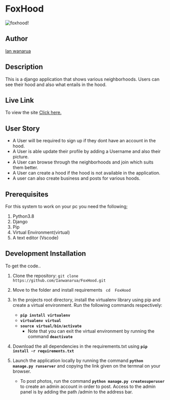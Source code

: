 # FoxHood

![foxhood!](//hood/static/img/screen.png)

## Author

[Ian wanarua](https://github.com/Ianwanarua)

## Description

This is a django application that shows various neighborhoods. Users can see their hood and also what entails in the hood.

## Live Link

To view the site [Click here.](https://foxhood.herokuapp.com/)

## User Story

* A User will be required to sign up if they dont have an account in the hood.
* A User is able update their profile by adding a Username and also their picture.
* A User can browse through the neighborhoods and join which suits them better. 
* A User can create a hood if the hood is not available in the application.
* A user can also create business and posts for various hoods.

## Prerequisites

For this system to work on your pc you need the following; 

1. Python3.8
2. Django
3. Pip
4. Virtual Environment(virtual)
5. A text editor (Vscode)

## Development Installation

To get the code..

1. Clone the repository:
 `git clone  https://github.com/Ianwanarua/FoxHood.git`

2. Move to the folder and install requirements
 ` cd  FoxHood`
3. In the projects root directory, install the virtualenv library using pip and create a virtual environment. Run the following commands respectively:
    - **`pip install virtualenv`**
    - **`virtualenv virtual`**
    - **`source virtual/bin/activate`**
        * Note that you can exit the virtual environment by running the command **`deactivate`**
4. Download the all dependencies in the requirements.txt using **`pip install -r requirements.txt`**
5. Launch the application locally by running the command **`python manage.py runserver`** and copying the link given on the termnal on your browser.
    - To post photos, run the command  **`python manage.py createsuperuser`** to create an admin account in order to post. Access to the admin panel is by adding the path /admin to the address bar.
